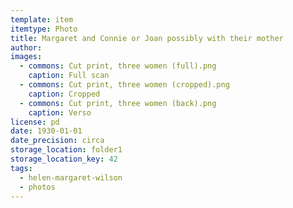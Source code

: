 ```yaml
---
template: item
itemtype: Photo
title: Margaret and Connie or Joan possibly with their mother
author: 
images:
  - commons: Cut print, three women (full).png
    caption: Full scan
  - commons: Cut print, three women (cropped).png
    caption: Cropped
  - commons: Cut print, three women (back).png
    caption: Verso
license: pd
date: 1930-01-01
date_precision: circa
storage_location: folder1
storage_location_key: 42
tags:
  - helen-margaret-wilson
  - photos
---
```

